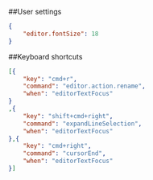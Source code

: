 ##User settings
```json
{
    "editor.fontSize": 18
}
```

##Keyboard shortcuts
```json
[{
    "key": "cmd+r",
    "command": "editor.action.rename",
    "when": "editorTextFocus"
}
,{
    "key": "shift+cmd+right",
    "command": "expandLineSelection",
    "when": "editorTextFocus"
},{
    "key": "cmd+right",
    "command": "cursorEnd",
    "when": "editorTextFocus"
}]
```


